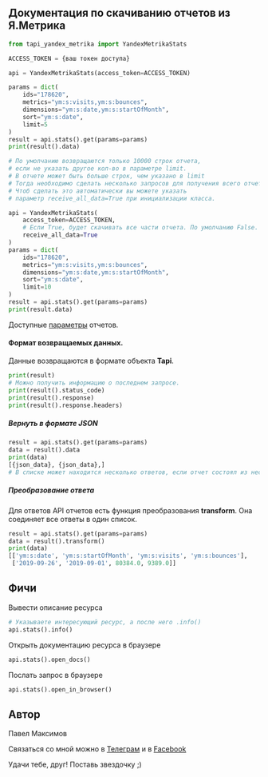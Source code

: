 ## Документация по скачиванию отчетов из Я.Метрика

``` python
from tapi_yandex_metrika import YandexMetrikaStats

ACCESS_TOKEN = {ваш токен доступа}

api = YandexMetrikaStats(access_token=ACCESS_TOKEN)

params = dict(
    ids="178620",
    metrics="ym:s:visits,ym:s:bounces",
    dimensions="ym:s:date,ym:s:startOfMonth",
    sort="ym:s:date",
    limit=5
)
result = api.stats().get(params=params)
print(result().data)

# По умолчанию возвращаются только 10000 строк отчета, 
# если не указать другое кол-во в параметре limit.
# В отчете может быть больше строк, чем указано в limit 
# Тогда необходимо сделать несколько запросов для получения всего отчета.
# Чтоб сделать это автоматически вы можете указать 
# параметр receive_all_data=True при инициализации класса.

api = YandexMetrikaStats(
    access_token=ACCESS_TOKEN, 
    # Если True, будет скачивать все части отчета. По умолчанию False.
    receive_all_data=True
)
params = dict(
    ids="178620",
    metrics="ym:s:visits,ym:s:bounces",
    dimensions="ym:s:date,ym:s:startOfMonth",
    sort="ym:s:date",
    limit=10
)
result = api.stats().get(params=params)
print(result.data)
```

Доступные [параметры](https://yandex.ru/dev/metrika/doc/api2/api_v1/data-docpage/)
отчетов.

#### Формат возвращаемых данных.
Данные возвращаются в формате объекта **Tapi**.

```python
print(result)
# Можно получить информацию о последнем запросе.
print(result().status_code)
print(result().response)
print(result().response.headers)
``` 

##### Вернуть в формате **JSON**
```python
result = api.stats().get(params=params)
data = result().data
print(data)
[{json_data}, {json_data},]
# В списке может находится несколько ответов, если отчет состоял из нескольких частей.
```

##### Преобразование ответа

Для ответов API отчетов есть функция преобразования **transform**.
Она соединяет все ответы в один список.
```python
result = api.stats().get(params=params)
data = result().transform()
print(data)
[['ym:s:date', 'ym:s:startOfMonth', 'ym:s:visits', 'ym:s:bounces'],
 ['2019-09-26', '2019-09-01', 80384.0, 9389.0]]
```

## Фичи

Вывести описание ресурса
```python
# Указываете интересующий ресурс, а после него .info()
api.stats().info()
```

Открыть документацию ресурса в браузере
```python
api.stats().open_docs()
```

Послать запрос в браузере
```python
api.stats().open_in_browser()
```

## Автор
Павел Максимов

Связаться со мной можно в 
[Телеграм](https://t.me/pavel_maksimow) 
и в 
[Facebook](https://www.facebook.com/pavel.maksimow)

Удачи тебе, друг! Поставь звездочку ;)
